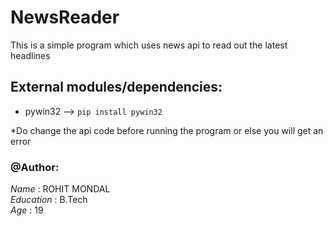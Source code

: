 # NewsReader
This is a simple program which uses news api to read out the latest headlines<br>

## External modules/dependencies:
- pywin32 --> ```pip install pywin32``` 

*Do change the api code before running the program or else you will get an error


### @Author:
*Name*  : ROHIT MONDAL<br>
*Education* : B.Tech<br>
*Age*   : 19<br>
